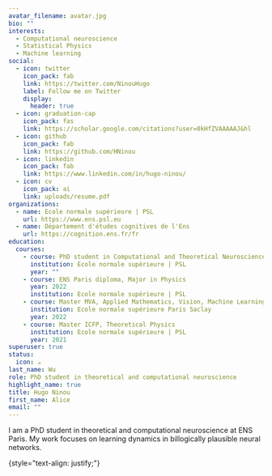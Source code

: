 ```yaml
---
avatar_filename: avatar.jpg
bio: ""
interests:
  - Computational neuroscience
  - Statistical Physics
  - Machine learning
social:
  - icon: twitter
    icon_pack: fab
    link: https://twitter.com/NinouHugo
    label: Follow me on Twitter
    display:
      header: true
  - icon: graduation-cap
    icon_pack: fas
    link: https://scholar.google.com/citations?user=0kHfZVAAAAAJ&hl
  - icon: github
    icon_pack: fab
    link: https://github.com/HNinou
  - icon: linkedin
    icon_pack: fab
    link: https://www.linkedin.com/in/hugo-ninou/
  - icon: cv
    icon_pack: ai
    link: uploads/resume.pdf
organizations:
  - name: Ecole normale supérieure | PSL
    url: https://www.ens.psl.eu
  - name: Département d'études cognitives de l'Ens
    url: https://cognition.ens.fr/fr
education:
  courses:
    - course: PhD student in Computational and Theoretical Neuroscience
      institution: Ecole normale supérieure | PSL
      year: ""
    - course: ENS Paris diploma, Major in Physics
      year: 2022
      institution: Ecole normale supérieure | PSL
    - course: Master MVA, Applied Mathematics, Vision, Machine Learning
      institution: Ecole normale supérieure Paris Saclay
      year: 2022
    - course: Master ICFP, Theoretical Physics
      institution: Ecole normale supérieure | PSL
      year: 2021
superuser: true
status:
  icon: ☕️
last_name: Wu
role: PhD student in theoretical and computational neuroscience
highlight_name: true
title: Hugo Ninou
first_name: Alice
email: ""
---
```

I am a PhD student in theoretical and computational neuroscience at ENS Paris. My work focuses on learning dynamics in billogically plausible neural networks.

{style="text-align: justify;"}